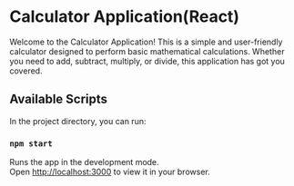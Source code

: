 # Calculator Application(React)

Welcome to the Calculator Application! This is a simple and user-friendly calculator designed to perform basic mathematical calculations. Whether you need to add, subtract, multiply, or divide, this application has got you covered.

## Available Scripts

In the project directory, you can run:

### `npm start`

Runs the app in the development mode.\
Open [http://localhost:3000](http://localhost:3000) to view it in your browser.